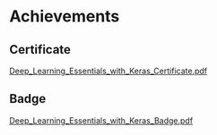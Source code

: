 

# Achievements
## Certificate
[Deep_Learning_Essentials_with_Keras_Certificate.pdf](https://prod-files-secure.s3.us-west-2.amazonaws.com/03e82b26-cccb-4906-bb56-adabcbdc0655/f5cf1405-8a02-49a4-beb6-3d50b033ba6e/Deep_Learning_Essentials_with_Keras_Certificate.pdf?X-Amz-Algorithm=AWS4-HMAC-SHA256&X-Amz-Content-Sha256=UNSIGNED-PAYLOAD&X-Amz-Credential=ASIAZI2LB466UIIIOY6M%2F20250208%2Fus-west-2%2Fs3%2Faws4_request&X-Amz-Date=20250208T122622Z&X-Amz-Expires=3600&X-Amz-Security-Token=IQoJb3JpZ2luX2VjEHQaCXVzLXdlc3QtMiJHMEUCIQDll9tEnhUZvQj%2B2GyrgQHFcCGVmvI5dTPWcapb8eiJYAIgZs7cgo8vrOGBB2UkmZC3qBN0eGZ2pWUsWaBr6IqdcnAqiAQIjf%2F%2F%2F%2F%2F%2F%2F%2F%2F%2FARAAGgw2Mzc0MjMxODM4MDUiDKF%2F%2FzJKRlNiUPkzTCrcA7IssE027rINxMczdKyeMekH01RVY1%2FB%2FHCBoVqS%2BomWrZhFdHsmZFQyksJIpwWUOHtkTsvrDCp9399N9JhHfo3kKkiJzZM52aI%2FbdwPOoAOtI2dDjZwQly3Sle3816yyPyrQ6WeBunhWXF%2BYzCPRQEhZ%2FP6fWjo4fjpAuX76F6jhODlHx%2FEJdFEa%2FFpK9v%2BaHkCr4eoVkd1%2BmS1YdSqHJ5cFU%2FkemzpJBBUcP8ATKR6RwpWjrZ%2BsL3dxzZQ7KDN8c5Z0APdAdnFWGXOrubK1gRUoV76aXV7%2BKbRFZ47IDW%2BFIR5lYCulQWooH18giGmL89ObCl4F%2BASlMiWRkvr3wHuX8knCb18AsrxBxBqNJ2HY2%2FijRuSN5GN5RW3bgTpwp566%2Fohf2i2QDHHCodCk8rtmFHPTZhT0TrMa0NhWdAkNU6bauEzagzmhXcUxWe2%2F8rMZj7jOV5uMbyGxuKYFp8ouqkuMQVZMRpRnWe1hgyPoNinSQtvcaFij%2B1Ztn%2BMicCdBOSg%2BRYChm%2F1YZji32KS2mCWW7MC1fwyle96UwsTb85HkNHhN%2BbUQa9u6wtlvKdtqsEsO2io2xxUx6DBp1IFcBOzuqK%2B%2BfyTuFKtyYU0AWuoWP6MeusOFrtXMICFnb0GOqUBMu9o9XmRIsHsXhfoaQ8LqbtsnJ0jpO5Vfayo79BaSjTYGSaVwzyI9HD889rmyEZd18NaZKxPx2pUXrrDhWeiQQGmCkKYXYrJErc3bGup1Q0AsYqcfmsVhGEHGklBWomenRnnAbprjc%2Bf4zGIyTouQCTH%2BgY0Q683rbj2U0N0lPHr8ZUZpvZ7%2Fw3lrKtuonWKQv4pwMtCGeICTN2jz6pfXk0hzQQg&X-Amz-Signature=dfcd9a919b9f82efac88d4ec5eca3a476f97e290c6c4ba3028f0c4dade712944&X-Amz-SignedHeaders=host&x-id=GetObject)
## Badge
[Deep_Learning_Essentials_with_Keras_Badge.pdf](https://prod-files-secure.s3.us-west-2.amazonaws.com/03e82b26-cccb-4906-bb56-adabcbdc0655/5c209097-6d96-477f-a031-edc11aa6225f/Deep_Learning_Essentials_with_Keras_Badge.pdf?X-Amz-Algorithm=AWS4-HMAC-SHA256&X-Amz-Content-Sha256=UNSIGNED-PAYLOAD&X-Amz-Credential=ASIAZI2LB466UIIIOY6M%2F20250208%2Fus-west-2%2Fs3%2Faws4_request&X-Amz-Date=20250208T122622Z&X-Amz-Expires=3600&X-Amz-Security-Token=IQoJb3JpZ2luX2VjEHQaCXVzLXdlc3QtMiJHMEUCIQDll9tEnhUZvQj%2B2GyrgQHFcCGVmvI5dTPWcapb8eiJYAIgZs7cgo8vrOGBB2UkmZC3qBN0eGZ2pWUsWaBr6IqdcnAqiAQIjf%2F%2F%2F%2F%2F%2F%2F%2F%2F%2FARAAGgw2Mzc0MjMxODM4MDUiDKF%2F%2FzJKRlNiUPkzTCrcA7IssE027rINxMczdKyeMekH01RVY1%2FB%2FHCBoVqS%2BomWrZhFdHsmZFQyksJIpwWUOHtkTsvrDCp9399N9JhHfo3kKkiJzZM52aI%2FbdwPOoAOtI2dDjZwQly3Sle3816yyPyrQ6WeBunhWXF%2BYzCPRQEhZ%2FP6fWjo4fjpAuX76F6jhODlHx%2FEJdFEa%2FFpK9v%2BaHkCr4eoVkd1%2BmS1YdSqHJ5cFU%2FkemzpJBBUcP8ATKR6RwpWjrZ%2BsL3dxzZQ7KDN8c5Z0APdAdnFWGXOrubK1gRUoV76aXV7%2BKbRFZ47IDW%2BFIR5lYCulQWooH18giGmL89ObCl4F%2BASlMiWRkvr3wHuX8knCb18AsrxBxBqNJ2HY2%2FijRuSN5GN5RW3bgTpwp566%2Fohf2i2QDHHCodCk8rtmFHPTZhT0TrMa0NhWdAkNU6bauEzagzmhXcUxWe2%2F8rMZj7jOV5uMbyGxuKYFp8ouqkuMQVZMRpRnWe1hgyPoNinSQtvcaFij%2B1Ztn%2BMicCdBOSg%2BRYChm%2F1YZji32KS2mCWW7MC1fwyle96UwsTb85HkNHhN%2BbUQa9u6wtlvKdtqsEsO2io2xxUx6DBp1IFcBOzuqK%2B%2BfyTuFKtyYU0AWuoWP6MeusOFrtXMICFnb0GOqUBMu9o9XmRIsHsXhfoaQ8LqbtsnJ0jpO5Vfayo79BaSjTYGSaVwzyI9HD889rmyEZd18NaZKxPx2pUXrrDhWeiQQGmCkKYXYrJErc3bGup1Q0AsYqcfmsVhGEHGklBWomenRnnAbprjc%2Bf4zGIyTouQCTH%2BgY0Q683rbj2U0N0lPHr8ZUZpvZ7%2Fw3lrKtuonWKQv4pwMtCGeICTN2jz6pfXk0hzQQg&X-Amz-Signature=dc80986637a2302fb5bc04e5bd2326012a89c1c3f731855d8723a43f67409e9f&X-Amz-SignedHeaders=host&x-id=GetObject)
